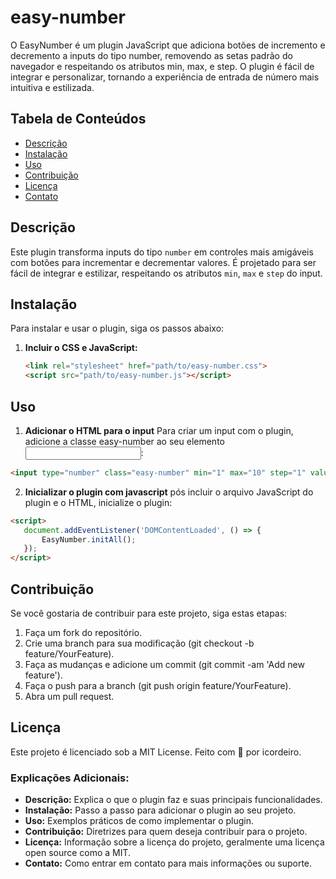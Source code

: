 # easy-number
O EasyNumber é um plugin JavaScript que adiciona botões de incremento e decremento a inputs do tipo number, removendo as setas padrão do navegador e respeitando os atributos min, max, e step. O plugin é fácil de integrar e personalizar, tornando a experiência de entrada de número mais intuitiva e estilizada.

## Tabela de Conteúdos

- [Descrição](#descrição)
- [Instalação](#instalação)
- [Uso](#uso)
- [Contribuição](#contribuição)
- [Licença](#licença)
- [Contato](#contato)

## Descrição

Este plugin transforma inputs do tipo `number` em controles mais amigáveis com botões para incrementar e decrementar valores. É projetado para ser fácil de integrar e estilizar, respeitando os atributos `min`, `max` e `step` do input.

## Instalação

Para instalar e usar o plugin, siga os passos abaixo:

1. **Incluir o CSS e JavaScript:**

   ```html
   <link rel="stylesheet" href="path/to/easy-number.css">
   <script src="path/to/easy-number.js"></script>
   
## Uso

1. **Adicionar o HTML para o input**
Para criar um input com o plugin, adicione a classe easy-number ao seu elemento <input>:

```html
<input type="number" class="easy-number" min="1" max="10" step="1" value="5">
```
2. **Inicializar o plugin com javascript**
pós incluir o arquivo JavaScript do plugin e o HTML, inicialize o plugin:

```html
<script>
   document.addEventListener('DOMContentLoaded', () => {
       EasyNumber.initAll();
   });
</script>
```

## Contribuição

Se você gostaria de contribuir para este projeto, siga estas etapas:

1. Faça um fork do repositório.
2. Crie uma branch para sua modificação (git checkout -b feature/YourFeature).
3. Faça as mudanças e adicione um commit (git commit -am 'Add new feature').
4. Faça o push para a branch (git push origin feature/YourFeature).
5. Abra um pull request.

## Licença

Este projeto é licenciado sob a MIT License.
Feito com 💙 por icordeiro.

### Explicações Adicionais:

- **Descrição:** Explica o que o plugin faz e suas principais funcionalidades.
- **Instalação:** Passo a passo para adicionar o plugin ao seu projeto.
- **Uso:** Exemplos práticos de como implementar o plugin.
- **Contribuição:** Diretrizes para quem deseja contribuir para o projeto.
- **Licença:** Informação sobre a licença do projeto, geralmente uma licença open source como a MIT.
- **Contato:** Como entrar em contato para mais informações ou suporte.
